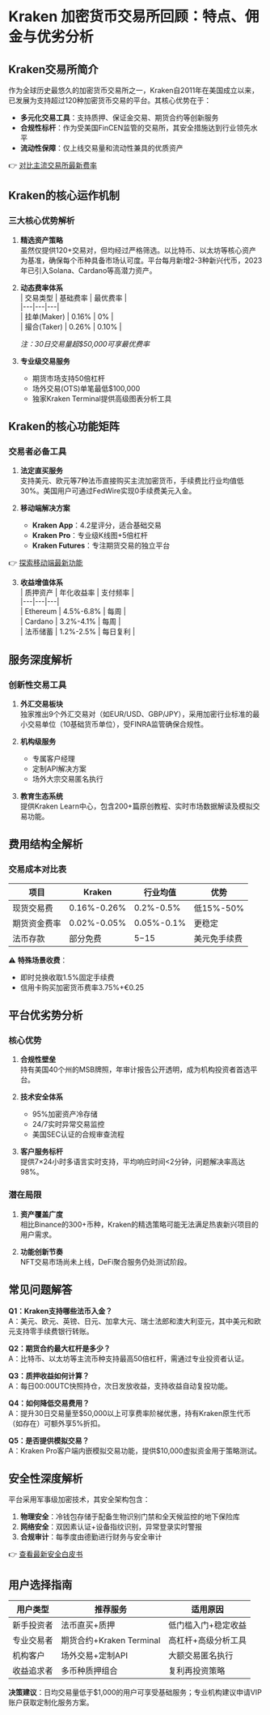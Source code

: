 # Kraken 加密货币交易所回顾：特点、佣金与优劣分析

## Kraken交易所简介  
作为全球历史最悠久的加密货币交易所之一，Kraken自2011年在美国成立以来，已发展为支持超过120种加密货币交易的平台。其核心优势在于：  
- **多元化交易工具**：支持质押、保证金交易、期货合约等创新服务  
- **合规性标杆**：作为受美国FinCEN监管的交易所，其安全措施达到行业领先水平  
- **流动性保障**：仅上线交易量和流动性兼具的优质资产  

👉 [对比主流交易所最新费率](https://bit.ly/okx_welcome)  

## Kraken的核心运作机制  
### 三大核心优势解析  
1. **精选资产策略**  
   虽然仅提供120+交易对，但均经过严格筛选。以比特币、以太坊等核心资产为基准，确保每个币种具备市场认可度。平台每月新增2-3种新兴代币，2023年已引入Solana、Cardano等高潜力资产。  

2. **动态费率体系**  
   | 交易类型 | 基础费率 | 最优费率 |  
   |---|---|---|  
   | 挂单(Maker) | 0.16% | 0% |  
   | 撮合(Taker) | 0.26% | 0.10% |  

   *注：30日交易量超$50,000可享最优费率*

3. **专业级交易服务**  
   - 期货市场支持50倍杠杆  
   - 场外交易(OTS)单笔最低$100,000  
   - 独家Kraken Terminal提供高级图表分析工具  

## Kraken的核心功能矩阵  
### 交易者必备工具  
1. **法定直买服务**  
   支持美元、欧元等7种法币直接购买主流加密货币，手续费比行业均值低30%。美国用户可通过FedWire实现0手续费美元入金。

2. **移动端解决方案**  
   - **Kraken App**：4.2星评分，适合基础交易  
   - **Kraken Pro**：专业级K线图+5倍杠杆  
   - **Kraken Futures**：专注期货交易的独立平台  

👉 [探索移动端最新功能](https://bit.ly/okx_welcome)  

3. **收益增值体系**  
   | 质押资产 | 年化收益率 | 支付频率 |  
   |---|---|---|  
   | Ethereum | 4.5%-6.8% | 每周 |  
   | Cardano | 3.2%-4.1% | 每周 |  
   | 法币储蓄 | 1.2%-2.5% | 每日复利 |  

## 服务深度解析  
### 创新性交易工具  
1. **外汇交易板块**  
   独家推出9个外汇交易对（如EUR/USD、GBP/JPY），采用加密行业标准的最小交易单位（10基础货币单位），受FINRA监管确保合规性。

2. **机构级服务**  
   - 专属客户经理  
   - 定制API解决方案  
   - 场外大宗交易匿名执行  

3. **教育生态系统**  
   提供Kraken Learn中心，包含200+篇原创教程、实时市场数据解读及模拟交易功能。

## 费用结构全解析  
### 交易成本对比表  
| 项目 | Kraken | 行业均值 | 优势 |  
|---|---|---|---|  
| 现货交易费 | 0.16%-0.26% | 0.2%-0.5% | 低15%-50% |  
| 期货资金费率 | 0.02%-0.05% | 0.05%-0.1% | 更稳定 |  
| 法币存款 | 部分免费 | $5-$15 | 美元免手续费 |  

⚠️ **特殊场景收费**：  
- 即时兑换收取1.5%固定手续费  
- 信用卡购买加密货币费率3.75%+€0.25  

## 平台优劣势分析  
### 核心优势  
1. **合规性壁垒**  
   持有美国40个州的MSB牌照，年审计报告公开透明，成为机构投资者首选平台。

2. **技术安全体系**  
   - 95%加密资产冷存储  
   - 24/7实时异常交易监控  
   - 美国SEC认证的合规审查流程  

3. **客户服务标杆**  
   提供7×24小时多语言实时支持，平均响应时间<2分钟，问题解决率高达98%。

### 潜在局限  
1. **资产覆盖广度**  
   相比Binance的300+币种，Kraken的精选策略可能无法满足热衷新兴项目的用户需求。

2. **功能创新节奏**  
   NFT交易市场尚未上线，DeFi聚合服务仍处测试阶段。

## 常见问题解答  
**Q1：Kraken支持哪些法币入金？**  
A：美元、欧元、英镑、日元、加拿大元、瑞士法郎和澳大利亚元，其中美元和欧元支持零手续费银行转账。

**Q2：期货合约最大杠杆是多少？**  
A：比特币、以太坊等主流币种支持最高50倍杠杆，需通过专业投资者认证。

**Q3：质押收益如何计算？**  
A：每日00:00UTC快照持仓，次日发放收益，支持收益自动复投功能。

**Q4：如何降低交易费用？**  
A：提升30日交易量至$50,000以上可享费率阶梯优惠，持有Kraken原生代币（如存在）可额外享5%折扣。

**Q5：是否提供模拟交易？**  
A：Kraken Pro客户端内嵌模拟交易功能，提供$10,000虚拟资金用于策略测试。

## 安全性深度解析  
平台采用军事级加密技术，其安全架构包含：  
1. **物理安全**：冷钱包存储于配备生物识别门禁和全天候监控的地下保险库  
2. **网络安全**：双因素认证+设备指纹识别，异常登录实时警报  
3. **合规审计**：每季度由德勤进行财务与安全审计  

👉 [查看最新安全白皮书](https://bit.ly/okx_welcome)  

## 用户选择指南  
| 用户类型 | 推荐服务 | 适用原因 |  
|---|---|---|  
| 新手投资者 | 法币直买+质押 | 低门槛入门+稳定收益 |  
| 专业交易者 | 期货合约+Kraken Terminal | 高杠杆+高级分析工具 |  
| 机构客户 | 场外交易+定制API | 大额交易匿名执行 |  
| 收益追求者 | 多币种质押组合 | 复利再投资策略 |  

**决策建议**：日均交易量低于$1,000的用户可享受基础服务；专业机构建议申请VIP账户获取定制化服务方案。